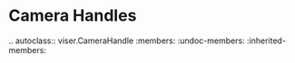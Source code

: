 # Camera Handles

<!-- prettier-ignore-start -->

.. autoclass:: viser.CameraHandle
   :members:
   :undoc-members:
   :inherited-members:

<!-- prettier-ignore-end -->
